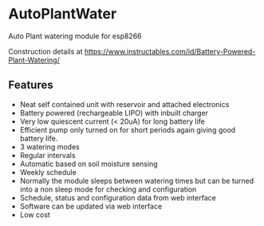 # AutoPlantWater
Auto Plant watering module for esp8266

Construction details at https://www.instructables.com/id/Battery-Powered-Plant-Watering/

## Features
- Neat self contained unit with reservoir and attached electronics
- Battery powered (rechargeable LIPO) with inbuilt charger
- Very low quiescent current (< 20uA) for long battery life
- Efficient pump only turned on for short periods again giving good battery life.
- 3 watering modes
- Regular intervals
- Automatic based on soil moisture sensing
- Weekly schedule
- Normally the module sleeps between watering times but can be turned into a non sleep mode for checking and configuration
- Schedule, status and configuration data from web interface​
- Software can be updated via web interface
- Low cost




